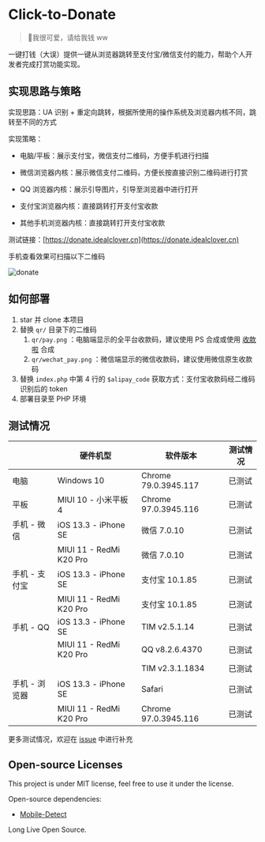 # Click-to-Donate

> 💸我很可爱，请给我钱 ww

一键打钱（大误）提供一键从浏览器跳转至支付宝/微信支付的能力，帮助个人开发者完成打赏功能实现。

## 实现思路与策略

实现思路：UA 识别 + 重定向跳转，根据所使用的操作系统及浏览器内核不同，跳转至不同的方式

实现策略：

* 电脑/平板：展示支付宝，微信支付二维码，方便手机进行扫描

* 微信浏览器内核：展示微信支付二维码，方便长按直接识别二维码进行打赏

* QQ 浏览器内核：展示引导图片，引导至浏览器中进行打开

* 支付宝浏览器内核：直接跳转打开支付宝收款

* 其他手机浏览器内核：直接跳转打开支付宝收款

测试链接：[https://donate.idealclover.cn](https://donate.idealclover.cn)

手机查看效果可扫描以下二维码

![donate](https://image.idealclover.cn/projects/Click-to-Donate/donate.png)

## 如何部署

1. star 并 clone 本项目
2. 替换 ```qr/```  目录下的二维码
   1. ```qr/pay.png``` ：电脑端显示的全平台收款码，建议使用 PS 合成或使用 [收款啦](https://qr.52ecy.cn/) 合成
   2. ```qr/wechat_pay.png``` ：微信端显示的微信收款码，建议使用微信原生收款码
3. 替换 ```index.php``` 中第 4 行的 ```$alipay_code``` 获取方式：支付宝收款码经二维码识别后的 token
4. 部署目录至 PHP 环境

## 测试情况

|               | 硬件机型                | 软件版本             | 测试情况 |
| ------------- | ----------------------- | -------------------- | -------- |
| 电脑          | Windows 10              | Chrome 79.0.3945.117 | 已测试   |
| 平板          | MIUI 10 - 小米平板 4    | Chrome 97.0.3945.116 | 已测试   |
| 手机 - 微信   | iOS 13.3 - iPhone SE    | 微信 7.0.10          | 已测试   |
|               | MIUI 11 - RedMi K20 Pro | 微信 7.0.10          | 已测试   |
| 手机 - 支付宝 | iOS 13.3 - iPhone SE    | 支付宝 10.1.85       | 已测试   |
|               | MIUI 11 - RedMi K20 Pro | 支付宝 10.1.85       | 已测试   |
| 手机 - QQ     | iOS 13.3 - iPhone SE    | TIM v2.5.1.14        | 已测试   |
|               | MIUI 11 - RedMi K20 Pro | QQ v8.2.6.4370       | 已测试   |
|               |                         | TIM v2.3.1.1834      | 已测试   |
| 手机 - 浏览器 | iOS 13.3 - iPhone SE    | Safari               | 已测试   |
|               | MIUI 11 - RedMi K20 Pro | Chrome 97.0.3945.116 | 已测试   |

更多测试情况，欢迎在 [issue](https://github.com/idealclover/Click-to-Donate/issues) 中进行补充

## Open-source Licenses

This project is under MIT license, feel free to use it under the license.

Open-source dependencies:
* [Mobile-Detect](https://github.com/serbanghita/Mobile-Detect)

Long Live Open Source.



